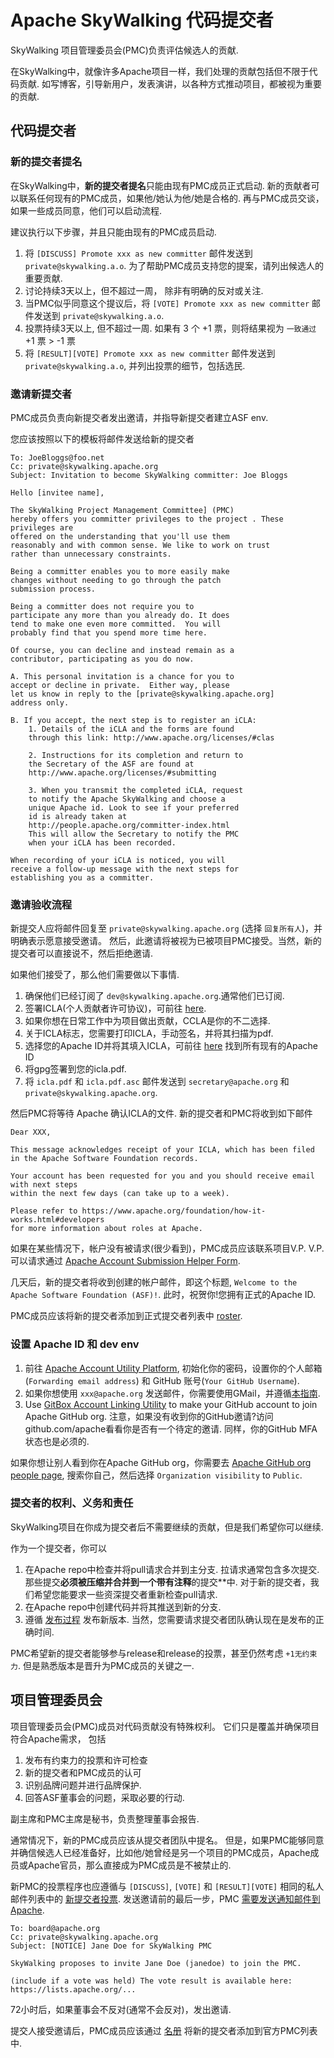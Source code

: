 # Apache SkyWalking 代码提交者
SkyWalking 项目管理委员会(PMC)负责评估候选人的贡献.

在SkyWalking中，就像许多Apache项目一样，我们处理的贡献包括但不限于代码贡献.
如写博客，引导新用户，发表演讲，以各种方式推动项目，都被视为重要的贡献.

## 代码提交者
### 新的提交者提名
在SkyWalking中，**新的提交者提名**只能由现有PMC成员正式启动. 
新的贡献者可以联系任何现有的PMC成员，如果他/她认为他/她是合格的. 再与PMC成员交谈，如果一些成员同意，他们可以启动流程.

建议执行以下步骤，并且只能由现有的PMC成员启动.
1. 将 `[DISCUSS] Promote xxx as new committer` 邮件发送到 `private@skywalking.a.o`. 为了帮助PMC成员支持您的提案，请列出候选人的重要贡献.
2. 讨论持续3天以上，但不超过一周， 除非有明确的反对或关注.
3. 当PMC似乎同意这个提议后，将 `[VOTE] Promote xxx as new committer` 邮件发送到 `private@skywalking.a.o`.
4. 投票持续3天以上, 但不超过一周. 如果有 3 个 +1 票，则将结果视为 `一致通过`   +1 票 > -1 票
5. 将 `[RESULT][VOTE] Promote xxx as new committer` 邮件发送到 `private@skywalking.a.o`, 并列出投票的细节，包括选民.

### 邀请新提交者
PMC成员负责向新提交者发出邀请，并指导新提交者建立ASF env.

您应该按照以下的模板将邮件发送给新的提交者
```
To: JoeBloggs@foo.net
Cc: private@skywalking.apache.org
Subject: Invitation to become SkyWalking committer: Joe Bloggs

Hello [invitee name],

The SkyWalking Project Management Committee] (PMC) 
hereby offers you committer privileges to the project . These privileges are
offered on the understanding that you'll use them
reasonably and with common sense. We like to work on trust
rather than unnecessary constraints.

Being a committer enables you to more easily make 
changes without needing to go through the patch 
submission process. 

Being a committer does not require you to 
participate any more than you already do. It does 
tend to make one even more committed.  You will 
probably find that you spend more time here.

Of course, you can decline and instead remain as a 
contributor, participating as you do now.

A. This personal invitation is a chance for you to 
accept or decline in private.  Either way, please 
let us know in reply to the [private@skywalking.apache.org] 
address only.

B. If you accept, the next step is to register an iCLA:
    1. Details of the iCLA and the forms are found 
    through this link: http://www.apache.org/licenses/#clas

    2. Instructions for its completion and return to 
    the Secretary of the ASF are found at
    http://www.apache.org/licenses/#submitting

    3. When you transmit the completed iCLA, request 
    to notify the Apache SkyWalking and choose a 
    unique Apache id. Look to see if your preferred 
    id is already taken at 
    http://people.apache.org/committer-index.html     
    This will allow the Secretary to notify the PMC 
    when your iCLA has been recorded.

When recording of your iCLA is noticed, you will 
receive a follow-up message with the next steps for 
establishing you as a committer.
```

### 邀请验收流程
新提交人应将邮件回复至 `private@skywalking.apache.org` (选择 `回复所有人`)，并明确表示愿意接受邀请。
然后，此邀请将被视为已被项目PMC接受。当然，新的提交者可以直接说不，然后拒绝邀请.

如果他们接受了，那么他们需要做以下事情.
1. 确保他们已经订阅了 `dev@skywalking.apache.org`.通常他们已订阅.
2. 签署ICLA(个人贡献者许可协议)，可前往 [here](http://www.apache.org/licenses/contributor-agreements.html#clas).
3. 如果你想在日常工作中为项目做出贡献，CCLA是你的不二选择.
4. 关于ICLA标志，您需要打印ICLA，手动签名，并将其扫描为pdf. 
5. 选择您的Apache ID并将其填入ICLA，可前往 [here](http://people.apache.org/committer-index.html) 找到所有现有的Apache ID
6. 将gpg签署到您的icla.pdf.
7. 将 `icla.pdf` 和 `icla.pdf.asc` 邮件发送到 `secretary@apache.org` 和 `private@skywalking.apache.org`.

然后PMC将等待 Apache 确认ICLA的文件. 新的提交者和PMC将收到如下邮件
```
Dear XXX,

This message acknowledges receipt of your ICLA, which has been filed in the Apache Software Foundation records.

Your account has been requested for you and you should receive email with next steps
within the next few days (can take up to a week).

Please refer to https://www.apache.org/foundation/how-it-works.html#developers
for more information about roles at Apache.
```

如果在某些情况下，帐户没有被请求(很少看到)，PMC成员应该联系项目V.P.
V.P.可以请求通过 [Apache Account Submission Helper Form](https://whimsy.apache.org/officers/acreq).

几天后，新的提交者将收到创建的帐户邮件，即这个标题, `Welcome to the Apache Software Foundation (ASF)!`.
此时，祝贺你!您拥有正式的Apache ID.

PMC成员应该将新的提交者添加到正式提交者列表中 [roster](https://whimsy.apache.org/roster/committee/skywalking). 

### 设置 Apache ID 和 dev env
1. 前往 [Apache Account Utility Platform](https://id.apache.org/), 初始化你的密码，设置你的个人邮箱(`Forwarding email address`) 
和 GitHub 账号(`Your GitHub Username`).
2. 如果你想使用 `xxx@apache.org` 发送邮件，你需要使用GMail，并遵循[本指南](https://reference.apache.org/committer/email).
3. Use [GitBox Account Linking Utility](https://gitbox.apache.org/setup/) to make your GitHub account to join Apache GitHub org.
注意，如果没有收到你的GitHub邀请?访问github.com/apache看看你是否有一个待定的邀请. 同样，你的GitHub MFA状态也是必须的.

如果你想让别人看到你在Apache GitHub org，你需要去 [Apache GitHub org people page](https://github.com/orgs/apache/people), 
搜索你自己，然后选择 `Organization visibility` to `Public`.

### 提交者的权利、义务和责任
SkyWalking项目在你成为提交者后不需要继续的贡献，但是我们希望你可以继续.

作为一个提交者，你可以
1. 在Apache repo中检查并将pull请求合并到主分支. 拉请求通常包含多次提交. 那些提交**必须被压缩并合并到一个带有注释**的提交**中. 对于新的提交者，我们希望您能要求一些资深提交者重新检查pull请求.
2. 在Apache repo中创建代码并将其推送到新的分支.
3. 遵循 [发布过程](../How-to-release.md) 发布新版本. 当然，您需要请求提交者团队确认现在是发布的正确时间.

PMC希望新的提交者能够参与release和release的投票，甚至仍然考虑 `+1无约束力`.
但是熟悉版本是晋升为PMC成员的关键之一.

## 项目管理委员会
项目管理委员会(PMC)成员对代码贡献没有特殊权利。
它们只是覆盖并确保项目符合Apache需求，
包括 
1. 发布有约束力的投票和许可检查
2. 新的提交者和PMC成员的认可
3. 识别品牌问题并进行品牌保护.
4. 回答ASF董事会的问题，采取必要的行动.

副主席和PMC主席是秘书，负责整理董事会报告.

通常情况下，新的PMC成员应该从提交者团队中提名。
但是，如果PMC能够同意并确信候选人已经准备好，比如他/她曾经是另一个项目的PMC成员，Apache成员或Apache官员，那么直接成为PMC成员是不被禁止的.

新PMC的投票程序也应遵循与 `[DISCUSS]`, `[VOTE]` 和 `[RESULT][VOTE]` 相同的私人邮件列表中的 [新提交者投票](#new-committer-nomination).
发送邀请前的最后一步，PMC [需要发送通知邮件到Apache](http://www.apache.org/dev/pmc.html#newpmc).
```
To: board@apache.org
Cc: private@skywalking.apache.org
Subject: [NOTICE] Jane Doe for SkyWalking PMC

SkyWalking proposes to invite Jane Doe (janedoe) to join the PMC.

(include if a vote was held) The vote result is available here: https://lists.apache.org/...
```

72小时后，如果董事会不反对(通常不会反对)，发出邀请.

提交人接受邀请后，PMC成员应该通过 [名册](https://whimsy.apache.org/roster/committee/skywalking)
将新的提交者添加到官方PMC列表中.
